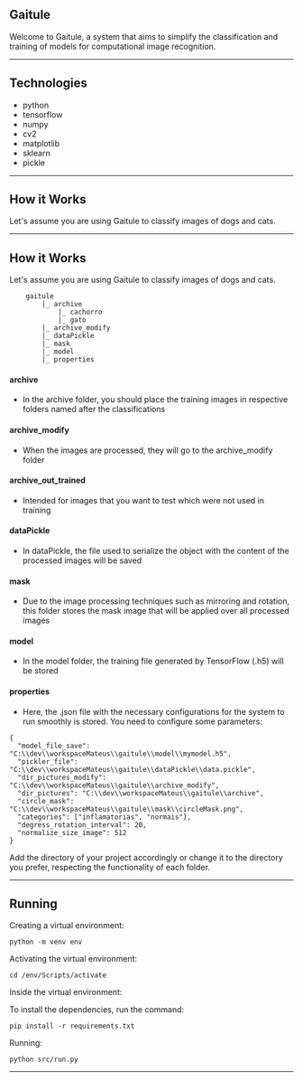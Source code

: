 ## Gaitule

Welcome to Gaitule, a system that aims to simplify the classification and training of models for computational image recognition.

---
## Technologies

- python
- tensorflow
- numpy
- cv2
- matplotlib
- sklearn
- pickle

---

## How it Works

Let's assume you are using Gaitule to classify images of dogs and cats.

---

## How it Works

Let's assume you are using Gaitule to classify images of dogs and cats.

```
    gaitule
        |_ archive
            |_ cachorro
            |_ gato
        |_ archive_modify
        |_ dataPickle
        |_ mask
        |_ model
        |_ properties
```


#### archive
 - In the archive folder, you should place the training images in respective folders named after the classifications
 
#### archive_modify
- When the images are processed, they will go to the archive_modify folder

#### archive_out_trained
- Intended for images that you want to test which were not used in training

#### dataPickle
- In dataPickle, the file used to serialize the object with the content of the processed images will be saved

#### mask
- Due to the image processing techniques such as mirroring and rotation, this folder stores the mask image that will be applied over all processed images  

#### model
- In the model folder, the training file generated by TensorFlow (.h5) will be stored

#### properties
- Here, the .json file with the necessary configurations for the system to run smoothly is stored. You need to configure some parameters:

```
{
  "model_file_save": "C:\\dev\\workspaceMateus\\gaitule\\model\\mymodel.h5",
  "pickler_file": "C:\\dev\\workspaceMateus\\gaitule\\dataPickle\\data.pickle",
  "dir_pictures_modify": "C:\\dev\\workspaceMateus\\gaitule\\archive_modify",
  "dir_pictures": "C:\\dev\\workspaceMateus\\gaitule\\archive",
  "circle_mask": "C:\\dev\\workspaceMateus\\gaitule\\mask\\circleMask.png",
  "categories": ["inflamatorias", "normais"],
  "degress_rotation_interval": 20,
  "normalize_size_image": 512
}
```


Add the directory of your project accordingly or change it to the directory you prefer, respecting the functionality of each folder.

---
## Running

Creating a virtual environment:

```
python -m venv env
```

Activating the virtual environment:

```
cd /env/Scripts/activate
```

Inside the virtual environment:

To install the dependencies, run the command:

```
pip install -r requirements.txt
```

Running:
```
python src/run.py
```


---



